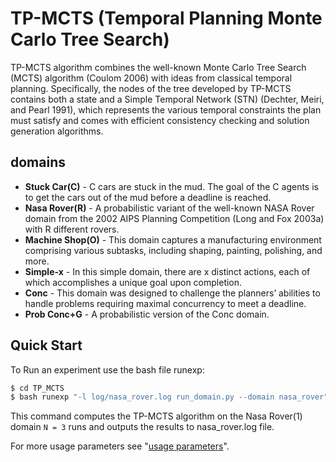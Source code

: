 # TP-MCTS (Temporal Planning Monte Carlo Tree Search)

TP-MCTS algorithm combines the well-known Monte Carlo Tree Search (MCTS) algorithm (Coulom 2006) with ideas from classical temporal
planning. Specifically, the nodes of the tree developed by
TP-MCTS contains both a state and a Simple Temporal Network (STN) (Dechter, Meiri, and Pearl 1991), which represents the various temporal constraints the plan must satisfy
and comes with efficient consistency checking and solution generation algorithms.

## domains

* **Stuck Car(C)** - C cars are stuck in the mud. The goal of the C agents is to get the cars out of the mud before a deadline is reached.
* **Nasa Rover(R)** - A probabilistic variant of the well-known NASA Rover domain from the 2002 AIPS Planning Competition (Long and Fox 2003a) with R different rovers.
* **Machine Shop(O)** - This domain captures a manufacturing environment comprising various subtasks, including shaping, painting, polishing, and more.
* **Simple-x** - In this simple domain, there are x distinct actions, each of which accomplishes a unique goal upon completion.
* **Conc** - This domain was designed to challenge the planners’ abilities to handle problems requiring maximal concurrency to meet a deadline.
* **Prob Conc+G** - A probabilistic version of the Conc domain.

## Quick Start

To Run an experiment use the bash file runexp:

```bash
$ cd TP_MCTS
$ bash runexp "-l log/nasa_rover.log run_domain.py --domain nasa_rover" --runs 3
```

This command computes the TP-MCTS algorithm on the Nasa Rover(1) domain `N = 3` runs and outputs the results to nasa_rover.log file. 

For more usage parameters see "[usage parameters](doc/usage_parameters.txt)".

